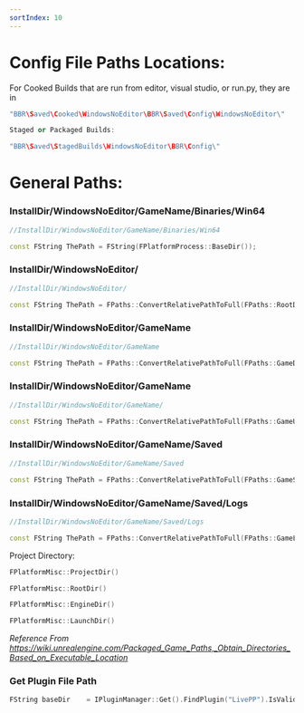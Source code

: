 ```yaml
---
sortIndex: 10
---
```


# Config File Paths Locations:

For Cooked Builds that are run from editor, visual studio, or run.py, they are in

```cpp
"BBR\Saved\Cooked\WindowsNoEditor\BBR\Saved\Config\WindowsNoEditor\"

Staged or Packaged Builds:

"BBR\Saved\StagedBuilds\WindowsNoEditor\BBR\Config\"
```

# General Paths:

### InstallDir/WindowsNoEditor/GameName/Binaries/Win64

```cpp
//InstallDir/WindowsNoEditor/GameName/Binaries/Win64

const FString ThePath = FString(FPlatformProcess::BaseDir());
```

### InstallDir/WindowsNoEditor/

```cpp
//InstallDir/WindowsNoEditor/

const FString ThePath = FPaths::ConvertRelativePathToFull(FPaths::RootDir());
```

### InstallDir/WindowsNoEditor/GameName

```cpp
//InstallDir/WindowsNoEditor/GameName

const FString ThePath = FPaths::ConvertRelativePathToFull(FPaths::GameDir());
```

### InstallDir/WindowsNoEditor/GameName

```cpp
//InstallDir/WindowsNoEditor/GameName/

const FString ThePath = FPaths::ConvertRelativePathToFull(FPaths::GameUserDir());
```

### InstallDir/WindowsNoEditor/GameName/Saved

```cpp
//InstallDir/WindowsNoEditor/GameName/Saved

const FString ThePath = FPaths::ConvertRelativePathToFull(FPaths::GameSavedDir());
```

### InstallDir/WindowsNoEditor/GameName/Saved/Logs

```cpp
//InstallDir/WindowsNoEditor/GameName/Saved/Logs

const FString ThePath = FPaths::ConvertRelativePathToFull(FPaths::GameLogDir());
```

Project Directory:

```cpp
FPlatformMisc::ProjectDir()

FPlatformMisc::RootDir()

FPlatformMisc::EngineDir()

FPlatformMisc::LaunchDir()
```

*Reference From <https://wiki.unrealengine.com/Packaged_Game_Paths,_Obtain_Directories_Based_on_Executable_Location>*

### Get Plugin File Path

```cpp
FString baseDir    = IPluginManager::Get().FindPlugin("LivePP").IsValid() ? IPluginManager::Get().FindPlugin("LivePP")->GetBaseDir() : "";
```